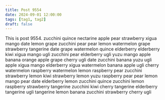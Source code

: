 ```yaml
---
title: Post 9554
date: 2024-09-01 12:00:00
tags: [tag1, tag2]
draft: false
---
```

This is post 9554.
zucchini
quince
nectarine
apple
pear
strawberry
xigua
mango
date
lemon
grape
zucchini
pear
pear
lemon
watermelon
grape
strawberry
tangerine
date
grape
watermelon
quince
elderberry
elderberry
kiwi
xigua
mango
ugli
zucchini
pear
elderberry
ugli
yuzu
mango
apple
banana
orange
apple
grape
cherry
ugli
date
zucchini
banana
yuzu
ugli
apple
xigua
mango
elderberry
xigua
watermelon
banana
apple
ugli
cherry
watermelon
raspberry
watermelon
lemon
raspberry
pear
zucchini
strawberry
lemon
kiwi
strawberry
lemon
yuzu
raspberry
pear
pear
lemon
mango
pear
date
elderberry
lemon
zucchini
quince
zucchini
lemon
raspberry
strawberry
tangerine
zucchini
kiwi
cherry
tangerine
elderberry
tangerine
ugli
tangerine
lemon
banana
zucchini
strawberry
cherry
ugli
